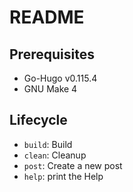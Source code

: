 # README

## Prerequisites

- Go-Hugo v0.115.4
- GNU Make 4

## Lifecycle

- `build`: Build
- `clean`: Cleanup
- `post`: Create a new post
- `help`: print the Help
